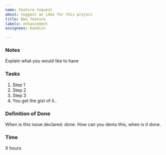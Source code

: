 ```yaml
---
name: Feature request
about: Suggest an idea for this project
title: New feature
labels: enhancement
assignees: Kaediin

---
```


### Notes
Explain what you would like to have

### Tasks
1. Step 1
2. Step 2
3. Step 3
4. You get the gist of it..

### Definition of Done
When is this issue declared: done. How can you demo this, when is it done.

### Time
X hours
